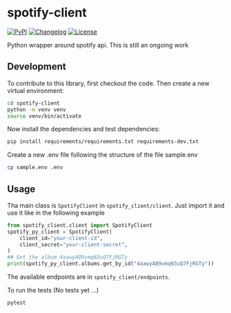# spotify-client

[![PyPI](https://img.shields.io/pypi/v/spotify-client.svg)](https://pypi.org/project/spotify-client/)
[![Changelog](https://img.shields.io/github/v/release/Ismailtlem/spotify-client?include_prereleases&label=changelog)](https://github.com/Ismailtlem/spotify-client/releases)
[![License](https://img.shields.io/badge/license-Apache%202.0-blue.svg)](https://github.com/Ismailtlem/spotify-client/blob/main/LICENSE)

Python wrapper around spotify api. This is still an ongoing work

## Development

To contribute to this library, first checkout the code. Then create a new virtual environment:

```bash
cd spotify-client
python -m venv venv
source venv/bin/activate
```

Now install the dependencies and test dependencies:

```bash
pip install requirements/requirements.txt requirements-dev.txt
```

Create a new .env file following the structure of the file sample.env

```bash
cp sample.env .env
```

## Usage

Tha main class is `SpotifyClient` in `spotify_client/client`. Just import it and use it like in the following example

```python
from spotify_client.client import SpotifyClient
spotify_py_client = SpotifyClient(
    client_id="your-client-id",
    client_secret="your-client-secret",
)
## Get the album 4aawyAB9vmqN3uQ7FjRGTy
print(spotify_py_client.albums.get_by_id("4aawyAB9vmqN3uQ7FjRGTy"))
```

The available endpoints are in `spotify_client/endpoints`.

To run the tests (No tests yet ...)

```bash
pytest
```
